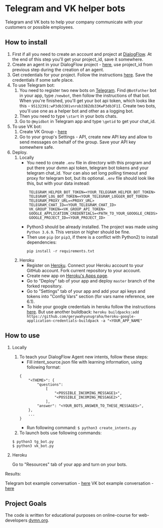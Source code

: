 # Telegram and VK helper bots

Telegram and VK bots to help your company communicate with your customers or possible employees.

## How to install


1. First if all you need to create an account and project at [DialogFlow](https://cloud.google.com/dialogflow/docs/quick/setup). At the end of this step you'll get your project_id, save it somewhere.
2. Create an agent in your DialogFlow project - [here](https://cloud.google.com/dialogflow/docs/quick/build-agent), use project_id from previous step during the creation of an agent.
3. Get credentials for your project. Follow the instructions [here](https://cloud.google.com/docs/authentication/getting-started). Save the credentials if some safe place.
4. To use Telegram bot:
    1. You need to register two new bots on [Telegram](https://telegram.org/). Find `@BotFather` bot in your app, type `/newbot`, then follow the instructions of that bot. When you're finished, you'll get your bot api token, which looks like this - `95132391:wP3db3301vnrob33BZdb33KwP3db3F1I`. Create two bots, you'll use one as a helper bot and other as a logging bot.
    2. Then you need to type `\start` in your bots chats.
    3. Go to `@myidbot` in Telegram app and type `\getid` to get your chat_id.
5. To use VK bot:
    1. Create VK Group - [here](https://vk.com/groups_create)
    2. Go to your group's Settings - API, create new API key and allow to send messages on behalf of the group. Save your API key somewhere safe.
6. Deploy.
    1. Locally
        - You need to create `.env` file in directory with this program and put there your dvmn api token, telegram bot tokens and your telegram chat_id. Your can also set long polling timeout and proxy for telegram bot, but its optional. `.env` file should look like this, but with your data instead:
            ```
             TELEGRAM_HELPER_BOT_TOKEN=<YOUR_TELEGRAM_HELPER_BOT_TOKEN>
             TELEGRAM_LOG_BOT_TOKEN=<YOUR_TELEGRAM_LOGGER_BOT_TOKEN>
             TELEGRAM_PROXY_URL=<PROXY_URL>
             TELEGRAM_CHAT_ID=<YOUR_TELEGRAM_CHAT_ID>
             VK_GROUP_TOKEN=<VK_GROUP_API_TOKEN>
             GOOGLE_APPLICATION_CREDENTIALS=<PATH_TO_YOUR_GOOOGLE_CREDS>
             GOOGLE_PROJECT_ID=<YOUR_PROJECT_ID>
            ```
        - Python3 should be already installed. The project was made using `Python 3.6.9`. This version or higher should be fine.
        - Then use `pip` (or `pip3`, if there is a conflict with Python2) to install dependencies:
            ```
            pip install -r requirements.txt
            ```
    2. Heroku
        - Register on [Heroku](https://www.heroku.com/). Connect your Heroku account to your GitHub account. Fork current repository to your account.
        - Create new app on [Heroku's Apps page](https://dashboard.heroku.com/apps).
        - Go to "Deploy" tab of your app and deploy `master` branch of the forked repository.
        - Go to "Settings" tab of your app and add your api keys and tokens into "Config Vars" section (for vars name reference, see 6.1).
        - To hide your google credentials in heroku follow the instructions [here](https://stackoverflow.com/a/56818296). But use another buildback: `heroku buildpacks:add https://github.com/gerywahyunugraha/heroku-google-application-credentials-buildpack -a "<YOUR_APP_NAME"`


## How to use

1. Locally
    1. To teach your DialogFlow Agent new intents, follow these steps:
        - Fill intent_source.json file with learning information, using following format:
        ```
        {
            "<THEME>": {
                "questions":
                    [
                        "<POSSIBLE_INCOMING_MESSAGE1>",
                        "<POSSIBLE_INCOMING_MESSAGE2>",
                    ],
                "answer": "<YOUR_BOTS_ANSWER_TO_THESE_MESSAGES>",
            },
            ...
        }
        ```
        - Run following command:
        ```$ python3 create_intents.py```
    2. To launch bots use following commands:
    ```
    $ python3 tg_bot.py
    $ python3 vk_bot.py 
    ```
2. Heroku

    Go to "Resources" tab of your app and turn on your bots.
    
Results:

Telegram bot example conversation - [here](https://imgur.com/2FldaX4)
VK bot example conversation - [here](https://imgur.com/jlVzlaW)

## Project Goals

The code is written for educational purposes on online-course for web-developers [dvmn.org](https://dvmn.org/).
